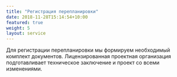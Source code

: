 ```yaml
---
title: "Регистрация перепланировки"
date: 2018-11-28T15:14:54+10:00
featured: true
weight: 5
layout: service
---
```


Для регистрации перепланировки мы формируем необходимый комплект документов. Лицензированная проектная организация подготавливает техническое заключение и проект со всеми изменениями. 